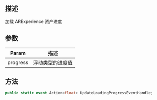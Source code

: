 ## 描述

加载 ARExperience 资产进度

## 参数

| Param    | 描述      |
| -------- | ---------------- |
| progress | 浮动类型的进度值 |

## 方法

```cs
public static event Action<float> UpdateLoadingProgressEventHandle;
```
